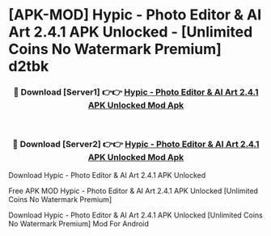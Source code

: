 # [APK-MOD] Hypic - Photo Editor & AI Art 2.4.1 APK Unlocked - [Unlimited Coins No Watermark Premium] d2tbk



<div align="center">
<h3>🔴 Download [Server1] 👉👉 <a href="https://momento.my/?title=Hypic_-_Photo_Editor_&_AI_Art_2.4.1_APK_Unlocked">Hypic - Photo Editor & AI Art 2.4.1 APK Unlocked Mod Apk</a></h3><br>

<h3>🔴 Download [Server2] 👉👉 <a href="https://momento.my/?title=Hypic_-_Photo_Editor_&_AI_Art_2.4.1_APK_Unlocked">Hypic - Photo Editor & AI Art 2.4.1 APK Unlocked Mod Apk</a></h3>
</div>



Download Hypic - Photo Editor & AI Art 2.4.1 APK Unlocked 

Free APK MOD Hypic - Photo Editor & AI Art 2.4.1 APK Unlocked [Unlimited Coins No Watermark Premium]

Download Hypic - Photo Editor & AI Art 2.4.1 APK Unlocked [Unlimited Coins No Watermark Premium] Mod For Android

